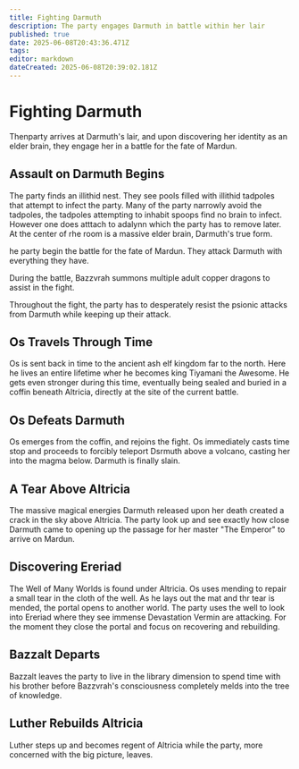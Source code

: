 ```yaml
---
title: Fighting Darmuth
description: The party engages Darmuth in battle within her lair
published: true
date: 2025-06-08T20:43:36.471Z
tags: 
editor: markdown
dateCreated: 2025-06-08T20:39:02.181Z
---
```


# Fighting Darmuth
Thenparty arrives at Darmuth's lair, and upon discovering her identity as an elder brain, they engage her in a battle for the fate of Mardun.


## Assault on Darmuth Begins
The party finds an illithid nest. They see pools filled with illithid tadpoles that attempt to infect the party. Many of the party narrowly avoid the tadpoles, the tadpoles attempting to inhabit spoops find no brain to infect. However one does atttach to adalynn which the party has to remove later. At the center of rhe room is a massive elder brain, Darmuth's true form.

he party begin the battle for the fate of Mardun. They attack Darmuth with everything they have.

During the battle, Bazzvrah summons multiple adult copper dragons to assist in the fight.

Throughout the fight, the party has to desperately resist the psionic attacks from Darmuth while keeping up their attack.


## Os Travels Through Time
Os is sent back in time to the ancient ash elf kingdom far to the north. Here he lives an entire lifetime wher he becomes king Tiyamani the Awesome. He gets even stronger during this time, eventually being sealed and buried in a coffin beneath Altricia, directly at the site of the current battle. 


## Os Defeats Darmuth
Os emerges from the coffin, and rejoins the fight. Os immediately casts time stop and proceeds to forcibly teleport Dsrmuth above a volcano, casting her into the magma below. Darmuth is finally slain.


## A Tear Above Altricia
The massive magical energies Darmuth released upon her death created a crack in the sky above Altricia. The party look up and see exactly how close Darmuth came to opening up the passage for her master "The Emperor" to arrive on Mardun.


## Discovering Ereriad
The Well of Many Worlds is found under Altricia. Os uses mending to repair a small tear in the cloth of the well. As he lays out the mat and thr tear is mended, the portal opens to another world. The party uses the well to look into Ereriad where they see immense Devastation Vermin are attacking. For the moment they close the portal and focus on recovering and rebuilding.


## Bazzalt Departs
Bazzalt leaves the party to live in the library dimension to spend time with his brother before Bazzvrah's consciousness completely melds into the tree of knowledge. 


## Luther Rebuilds Altricia
Luther steps up and becomes regent of Altricia while the party, more concerned with the big picture, leaves.
